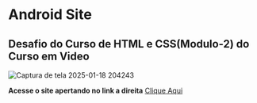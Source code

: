 <h1>Android Site</h1>
<h2>Desafio do Curso de HTML e CSS(Modulo-2) do Curso em Video</h2>

![Captura de tela 2025-01-18 204243](https://github.com/user-attachments/assets/d2caec15-b80a-48b0-a39e-e9bcd75b5792)


<p>
  <strong>Acesse o site apertando no link a direita</strong> <a href="https://bessadeev.github.io/android-site/">Clique Aqui</a>
</p>
